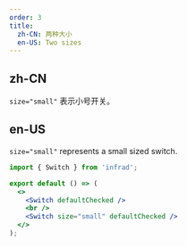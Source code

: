 ```yaml
---
order: 3
title:
  zh-CN: 两种大小
  en-US: Two sizes
---
```


## zh-CN

`size="small"` 表示小号开关。

## en-US

`size="small"` represents a small sized switch.

```jsx
import { Switch } from 'infrad';

export default () => (
  <>
    <Switch defaultChecked />
    <br />
    <Switch size="small" defaultChecked />
  </>
);
```
